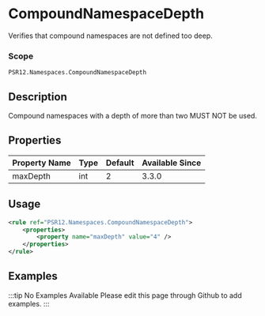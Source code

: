 # CompoundNamespaceDepth

Verifies that compound namespaces are not defined too deep.

### Scope

`PSR12.Namespaces.CompoundNamespaceDepth`

## Description

Compound namespaces with a depth of more than two MUST NOT be used.

## Properties

| Property Name | Type | Default | Available Since |
| ------------- | ---- | ------- | --------------- |
| maxDepth      | int  | 2       | 3.3.0           |

## Usage

```xml
<rule ref="PSR12.Namespaces.CompoundNamespaceDepth">
    <properties>
        <property name="maxDepth" value="4" />
    </properties>
</rule>
```

## Examples

:::tip No Examples Available
Please edit this page through Github to add examples.
:::